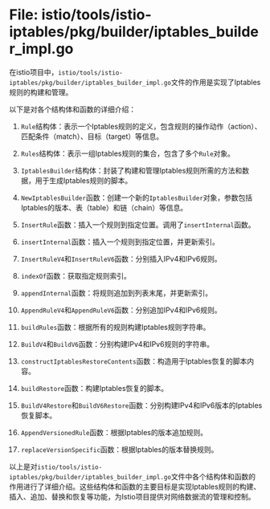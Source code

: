 # File: istio/tools/istio-iptables/pkg/builder/iptables_builder_impl.go

在istio项目中，`istio/tools/istio-iptables/pkg/builder/iptables_builder_impl.go`文件的作用是实现了Iptables规则的构建和管理。

以下是对各个结构体和函数的详细介绍：

1. `Rule`结构体：表示一个Iptables规则的定义，包含规则的操作动作（action）、匹配条件（match）、目标（target）等信息。

2. `Rules`结构体：表示一组Iptables规则的集合，包含了多个`Rule`对象。

3. `IptablesBuilder`结构体：封装了构建和管理Iptables规则所需的方法和数据，用于生成Iptables规则的脚本。

4. `NewIptablesBuilder`函数：创建一个新的`IptablesBuilder`对象，参数包括Iptables的版本、表（table）和链（chain）等信息。

5. `InsertRule`函数：插入一个规则到指定位置。调用了`insertInternal`函数。

6. `insertInternal`函数：插入一个规则到指定位置，并更新索引。

7. `InsertRuleV4`和`InsertRuleV6`函数：分别插入IPv4和IPv6规则。

8. `indexOf`函数：获取指定规则索引。

9. `appendInternal`函数：将规则追加到列表末尾，并更新索引。

10. `AppendRuleV4`和`AppendRuleV6`函数：分别追加IPv4和IPv6规则。

11. `buildRules`函数：根据所有的规则构建Iptables规则字符串。

12. `BuildV4`和`BuildV6`函数：分别构建IPv4和IPv6规则的字符串。

13. `constructIptablesRestoreContents`函数：构造用于Iptables恢复的脚本内容。

14. `buildRestore`函数：构建Iptables恢复的脚本。

15. `BuildV4Restore`和`BuildV6Restore`函数：分别构建IPv4和IPv6版本的Iptables恢复脚本。

16. `AppendVersionedRule`函数：根据Iptables的版本追加规则。

17. `replaceVersionSpecific`函数：根据Iptables的版本替换规则。

以上是对`istio/tools/istio-iptables/pkg/builder/iptables_builder_impl.go`文件中各个结构体和函数的作用进行了详细介绍。这些结构体和函数的主要目标是实现Iptables规则的构建、插入、追加、替换和恢复等功能，为Istio项目提供对网络数据流的管理和控制。

